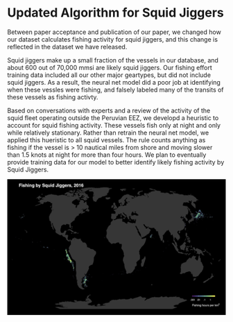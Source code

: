 # Updated Algorithm for Squid Jiggers

Between paper acceptance and publication of our paper, we changed how our dataset calculates fishing activity for squid jiggers, and this change is reflected in the dataset we have released. 

Squid jiggers make up a small fraction of the vessels in our database, and about 600 out of 70,000 mmsi are likely squid jiggers. Our fishing effort training data included all our other major geartypes, but did not include squid jiggers. As a result, the neural net model did a poor job at identifying when these vessles were fishing, and falsely labeled many of the transits of these vessels as fishing activty.

Based on conversations with experts and a review of the activity of the squid fleet operating outside the Peruvian EEZ, we developd a heuristic to account for squid fishing activity. These vessels fish only at night and only while relatively stationary. Rather than retrain the neural net model, we applied this hueristic to all squid vessels. The rule counts anything as fishing if the vessel is > 10 nautical miles from shore and moving slower than 1.5 knots at night for more than four hours. We plan to eventually provide training data for our model to better identify likely fishing activity by Squid Jiggers.			

![squid fishing](../images/global_plot_squid.jpg)
